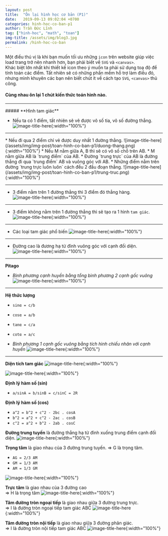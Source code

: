 ```yaml
---
layout: post
title:  "Ôn lại hình học cơ bản (P1)"
date:   2019-09-13 09:02:04 +0700
categories: hinh-hoc-co-ban-p1
author: Trần Đức Lĩnh
tag: ["hinh-hoc", "math", "toan"]
img-title: /assets/img/blog3.jpg
permalink: /hinh-hoc-co-ban
---
```

Một điều thú vị là khi bạn muốn tối ưu những `icon` trên website giúp việc load trang trở nên nhanh hơn, bạn phải biết về `SVG` và `<canvas>`.<br/>
Khác biệt lớn nhất khi thiết kế icon theo ý muốn ta phải sử dụng toạ độ để tính toán các điểm. Tất nhiên sẽ có những phần mềm hỗ trợ làm điều đó, nhưng mình khuyên các bạn nên biết chút ít về cách tạo `SVG`, `<canvas>` thủ công.

#### Cùng nhau ôn lại 1 chút kiến thức toán hình nào.
<hr/>
##### **Hình tam giác**

* Nếu ta có 1 điểm, tất nhiên sẽ vẽ được vô số tia, vô số đường thẳng.
![image-title-here](/assets/img/img-post/toan-hinh-co-ban-p1/1-diem.png){:width="100%"}
<hr/>
* Nếu đi qua 2 điểm chỉ vẻ được duy nhất 1 đường thằng.
![image-title-here](/assets/img/img-post/toan-hinh-co-ban-p1/duong-thang.png){:width="100%"}
* Nếu M nằm giữa A, B thì sẽ có vô số chỗ trên AB.
* M nằm giữa AB là `trung điểm` của AB.
* Đường `trung trực` của AB là đường thẳng đi qua `trung điểm` AB và vuông góc với AB.
* Những điểm nằm trên đường `trung trực luôn luôn` cách đều 2 đầu đoạn thẳng.
![image-title-here](/assets/img/img-post/toan-hinh-co-ban-p1/trung-truc.png){:width="100%"}
<hr/>

* 3 điểm nằm trên 1 đường thẳng thì 3 điểm đó thẳng hàng.
![image-title-here](/assets/img/img-post/toan-hinh-co-ban-p1/3-diem.png){:width="100%"}
<hr/>

* 3 điểm không nằm trên 1 đường thẳng thì sẽ tạo ra 1 hình `tam giác`.
![image-title-here](/assets/img/img-post/toan-hinh-co-ban-p1/tam-giac.png){:width="100%"}
<hr/>

* Các loại tam giác phổ biến
![image-title-here](/assets/img/img-post/toan-hinh-co-ban-p1/cac-loai-tam-giac.png){:width="100%"}
<hr/>

* Đường cao là đương hạ từ đỉnh vuông góc với cạnh đối diện.
![image-title-here](/assets/img/img-post/toan-hinh-co-ban-p1/duong-cao.png){:width="100%"}
<hr/>

**Pitago**
* *Bình phương cạnh huyền bằng tổng bình phương 2 cạnh gốc vuông* 
![image-title-here](/assets/img/img-post/toan-hinh-co-ban-p1/pitago.png){:width="100%"}

<hr/>

**Hệ thức lượng**
* `sinα = c/b`
* `cosα = a/b`
* `tanα = c/a`
* `cotα = a/c`

* *Bình phương 1 cạnh gốc vuông bằng tích hình chiếu nhân với cạnh huyền*
![image-title-here](/assets/img/img-post/toan-hinh-co-ban-p1/binh-thuong-1-canh.png){:width="100%"}

<hr/>

**Diện tích tam giác**
![image-title-here](/assets/img/img-post/toan-hinh-co-ban-p1/dien-tich-1.png){:width="100%"}

![image-title-here](/assets/img/img-post/toan-hinh-co-ban-p1/dien-tich-2.png){:width="100%"}

**Định lý hàm số (sin)**
* `a/sinA = b/sinB = c/sinC = 2R`

**Định lý hàm số (cos)**
* `a^2 = b^2 + c^2 - 2bc . cosA`
* `b^2 = a^2 + c^2 - 2ac . cosB`
* `c^2 = a^2 + b^2 - 2ab . cosC`

**Đường trung tuyến** là đường thẳng hạ từ đỉnh xuống trung điểm cạnh đối diện.
![image-title-here](/assets/img/img-post/toan-hinh-co-ban-p1/trung-tuyen.png){:width="100%"}

**Trọng tâm** là giao nhau của 3 đường trung tuyến.
=> G là trọng tâm.<br/>
* `AG = 2/3 AM`
* `GM = 1/3 AM`
* `AM = 1/3 GM`

![image-title-here](/assets/img/img-post/toan-hinh-co-ban-p1/trong-tam.png){:width="100%"}


**Trực tâm** là giao nhau của 3 đường cao<br/>
=> H là trọng tâm
![image-title-here](/assets/img/img-post/toan-hinh-co-ban-p1/truc-tam.png){:width="100%"}

**Tâm đường tròn ngoại tiếp** là giao nhau giữa 3 đường trung trực.<br/>
=> I là đường tròn ngoại tiếp tam giác ABC
![image-title-here](/assets/img/img-post/toan-hinh-co-ban-p1/tam-duong-tron-ngoai.png){:width="100%"}

**Tâm đường tròn nội tiếp** là giao nhau giữa 3 đường phân giác.<br/>
=> I là đường tròn nội tiếp tam giác ABC
![image-title-here](/assets/img/img-post/toan-hinh-co-ban-p1/tam-duong-tron-noi.png){:width="100%"}
